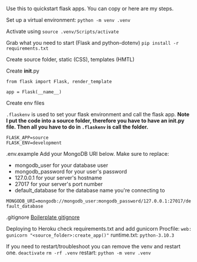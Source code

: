 Use this to quickstart flask apps. You can copy or here are my steps.

Set up a virtual environment:
`python -m venv .venv`

Activate using
`source .venv/Scripts/activate`

Grab what you need to start (Flask and python-dotenv)
`pip install -r requirements.txt`

Create source folder, static (CSS), templates (HMTL)

Create __init__.py
```
from flask import Flask, render_template

app = Flask(__name__)
```

Create env files

`.flaskenv` is used to set your flask environment and call the flask app. 
**Note I put the code into a source folder, therefore you have to have an __init__.py file. Then all you have to do in `.flaskenv` is call the folder.** 
```
FLASK_APP=source
FLASK_ENV=development
```
.env.example
 Add your MongoDB URI below.
 Make sure to replace:
- mongodb_user for your database user
- mongodb_password for your user's password
- 127.0.0.1 for your server's hostname
- 27017 for your server's port number
- default_database for the database name you're connecting to

`MONGODB_URI=mongodb://mongodb_user:mongodb_password/127.0.0.1:27017/default_database`

.gitignore
[Boilerplate gitignore](https://github.com/github/gitignore/blob/main/Python.gitignore)

Deploying to Heroku
check requirements.txt and add gunicorn
Procfile: `web: gunicorn "<source_folder>:create_app()"`
runtime.txt: `python-3.10.3`

If you need to restart/troubleshoot you can remove the venv and restart one.
`deactivate`
`rm -rf .venv`
restart: `python -m venv .venv`
